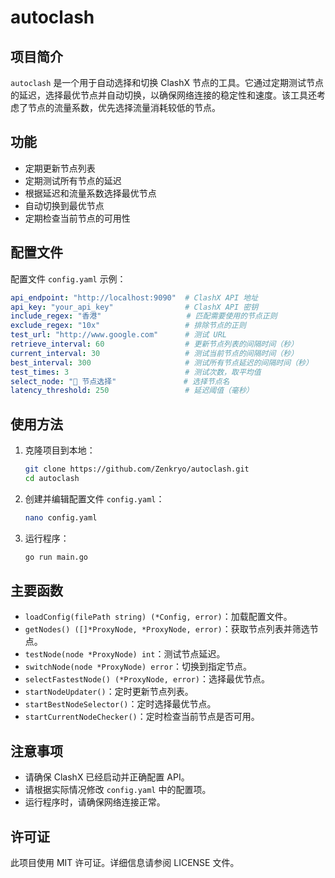 # autoclash

## 项目简介

`autoclash` 是一个用于自动选择和切换 ClashX 节点的工具。它通过定期测试节点的延迟，选择最优节点并自动切换，以确保网络连接的稳定性和速度。该工具还考虑了节点的流量系数，优先选择流量消耗较低的节点。

## 功能

- 定期更新节点列表
- 定期测试所有节点的延迟
- 根据延迟和流量系数选择最优节点
- 自动切换到最优节点
- 定期检查当前节点的可用性

## 配置文件

配置文件 `config.yaml` 示例：

```yaml
api_endpoint: "http://localhost:9090"  # ClashX API 地址
api_key: "your_api_key"                # ClashX API 密钥
include_regex: "香港"                   # 匹配需要使用的节点正则
exclude_regex: "10x"                   # 排除节点的正则
test_url: "http://www.google.com"      # 测试 URL
retrieve_interval: 60                  # 更新节点列表的间隔时间（秒）
current_interval: 30                   # 测试当前节点的间隔时间（秒）
best_interval: 300                     # 测试所有节点延迟的间隔时间（秒）
test_times: 3                          # 测试次数，取平均值
select_node: "🔰 节点选择"               # 选择节点名
latency_threshold: 250                 # 延迟阈值（毫秒）
```

## 使用方法

1. 克隆项目到本地：

   ```sh
   git clone https://github.com/Zenkryo/autoclash.git
   cd autoclash
   ```

2. 创建并编辑配置文件 `config.yaml`：

   ```sh
   nano config.yaml
   ```

3. 运行程序：

   ```sh
   go run main.go
   ```

## 主要函数

- `loadConfig(filePath string) (*Config, error)`：加载配置文件。
- `getNodes() ([]*ProxyNode, *ProxyNode, error)`：获取节点列表并筛选节点。
- `testNode(node *ProxyNode) int`：测试节点延迟。
- `switchNode(node *ProxyNode) error`：切换到指定节点。
- `selectFastestNode() (*ProxyNode, error)`：选择最优节点。
- `startNodeUpdater()`：定时更新节点列表。
- `startBestNodeSelector()`：定时选择最优节点。
- `startCurrentNodeChecker()`：定时检查当前节点是否可用。

## 注意事项

- 请确保 ClashX 已经启动并正确配置 API。
- 请根据实际情况修改 `config.yaml` 中的配置项。
- 运行程序时，请确保网络连接正常。

## 许可证

此项目使用 MIT 许可证。详细信息请参阅 LICENSE 文件。
